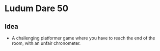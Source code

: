 # Ludum Dare 50

## Idea

- A challenging platformer game where you have to reach the end of the room, with an unfair chronometer.